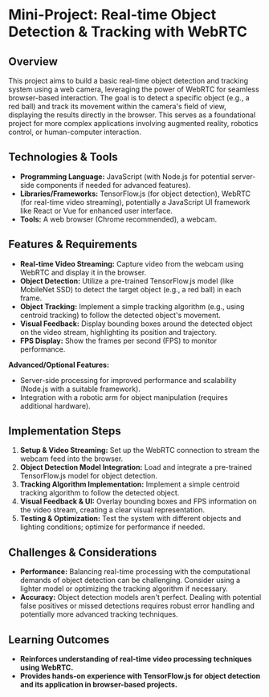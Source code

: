 # Mini-Project:  Real-time Object Detection & Tracking with WebRTC

## Overview

This project aims to build a basic real-time object detection and tracking system using a web camera, leveraging the power of WebRTC for seamless browser-based interaction.  The goal is to detect a specific object (e.g., a red ball) and track its movement within the camera's field of view, displaying the results directly in the browser. This serves as a foundational project for more complex applications involving augmented reality, robotics control, or human-computer interaction.

## Technologies & Tools

* **Programming Language:** JavaScript (with Node.js for potential server-side components if needed for advanced features).
* **Libraries/Frameworks:** TensorFlow.js (for object detection), WebRTC (for real-time video streaming), potentially a JavaScript UI framework like React or Vue for enhanced user interface.
* **Tools:** A web browser (Chrome recommended), a webcam.


## Features & Requirements

- **Real-time Video Streaming:**  Capture video from the webcam using WebRTC and display it in the browser.
- **Object Detection:** Utilize a pre-trained TensorFlow.js model (like MobileNet SSD) to detect the target object (e.g., a red ball) in each frame.
- **Object Tracking:** Implement a simple tracking algorithm (e.g., using centroid tracking) to follow the detected object's movement.
- **Visual Feedback:** Display bounding boxes around the detected object on the video stream, highlighting its position and trajectory.
- **FPS Display:** Show the frames per second (FPS) to monitor performance.

**Advanced/Optional Features:**
- Server-side processing for improved performance and scalability (Node.js with a suitable framework).
- Integration with a robotic arm for object manipulation (requires additional hardware).


## Implementation Steps

1. **Setup & Video Streaming:** Set up the WebRTC connection to stream the webcam feed into the browser.
2. **Object Detection Model Integration:** Load and integrate a pre-trained TensorFlow.js model for object detection.
3. **Tracking Algorithm Implementation:** Implement a simple centroid tracking algorithm to follow the detected object.
4. **Visual Feedback & UI:** Overlay bounding boxes and FPS information on the video stream, creating a clear visual representation.
5. **Testing & Optimization:** Test the system with different objects and lighting conditions; optimize for performance if needed.


## Challenges & Considerations

- **Performance:**  Balancing real-time processing with the computational demands of object detection can be challenging.  Consider using a lighter model or optimizing the tracking algorithm if necessary.
- **Accuracy:** Object detection models aren't perfect.  Dealing with potential false positives or missed detections requires robust error handling and potentially more advanced tracking techniques.


## Learning Outcomes

- **Reinforces understanding of real-time video processing techniques using WebRTC.**
- **Provides hands-on experience with TensorFlow.js for object detection and its application in browser-based projects.**

